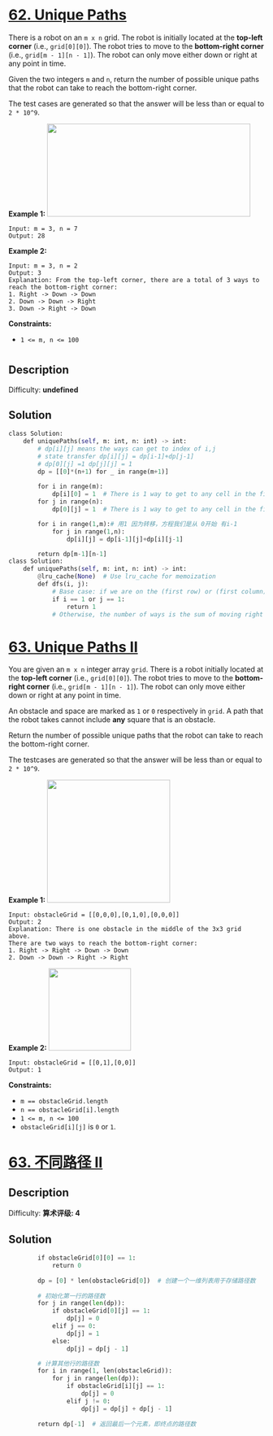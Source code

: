 # [62. Unique Paths](https://leetcode.com/problems/unique-paths/description/)

There is a robot on an `m x n` grid. The robot is initially located at the **top-left corner**  (i.e., `grid[0][0]`). The robot tries to move to the **bottom-right corner**  (i.e., `grid[m - 1][n - 1]`). The robot can only move either down or right at any point in time.

Given the two integers `m` and `n`, return the number of possible unique paths that the robot can take to reach the bottom-right corner.

The test cases are generated so that the answer will be less than or equal to `2 * 10^9`.

**Example 1:** 
<img src="https://assets.leetcode.com/uploads/2018/10/22/robot_maze.png" style="width: 400px; height: 183px;">

```
Input: m = 3, n = 7
Output: 28
```

**Example 2:** 

```
Input: m = 3, n = 2
Output: 3
Explanation: From the top-left corner, there are a total of 3 ways to reach the bottom-right corner:
1. Right -> Down -> Down
2. Down -> Down -> Right
3. Down -> Right -> Down
```

**Constraints:** 

- `1 <= m, n <= 100`



# [](https://leetcode.cn/problems/unique-paths/description/)

## Description

Difficulty: **undefined**


## Solution


```py
class Solution:
    def uniquePaths(self, m: int, n: int) -> int:
        # dp[i][j] means the ways can get to index of i,j
        # state transfer dp[i][j] = dp[i-1]+dp[j-1]
        # dp[0][j] =1 dp[j][j] = 1
        dp = [[0]*(n+1) for _ in range(m+1)]
        
        for i in range(m):
            dp[i][0] = 1  # There is 1 way to get to any cell in the first column
        for j in range(n):
            dp[0][j] = 1  # There is 1 way to get to any cell in the first row

        for i in range(1,m):# 用1 因为转移，方程我们是从 0开始 有i-1
            for j in range(1,n):
                dp[i][j] = dp[i-1][j]+dp[i][j-1]

        return dp[m-1][n-1]
class Solution:
    def uniquePaths(self, m: int, n: int) -> int:
        @lru_cache(None)  # Use lru_cache for memoization
        def dfs(i, j):
            # Base case: if we are on the (first row) or (first column), there's only one way to get to the destination.
            if i == 1 or j == 1:
                return 1
            # Otherwise, the number of ways is the sum of moving right or moving down
```


# [63. Unique Paths II](https://leetcode.com/problems/unique-paths-ii/description/)

You are given an `m x n` integer array `grid`. There is a robot initially located at the <b>top-left corner</b> (i.e., `grid[0][0]`). The robot tries to move to the **bottom-right corner**  (i.e., `grid[m - 1][n - 1]`). The robot can only move either down or right at any point in time.

An obstacle and space are marked as `1` or `0` respectively in `grid`. A path that the robot takes cannot include **any**  square that is an obstacle.

Return the number of possible unique paths that the robot can take to reach the bottom-right corner.

The testcases are generated so that the answer will be less than or equal to `2 * 10^9`.

**Example 1:** 
<img alt="" src="https://assets.leetcode.com/uploads/2020/11/04/robot1.jpg" style="width: 242px; height: 242px;">

```
Input: obstacleGrid = [[0,0,0],[0,1,0],[0,0,0]]
Output: 2
Explanation: There is one obstacle in the middle of the 3x3 grid above.
There are two ways to reach the bottom-right corner:
1. Right -> Right -> Down -> Down
2. Down -> Down -> Right -> Right
```

**Example 2:** 
<img alt="" src="https://assets.leetcode.com/uploads/2020/11/04/robot2.jpg" style="width: 162px; height: 162px;">

```
Input: obstacleGrid = [[0,1],[0,0]]
Output: 1
```

**Constraints:** 

- `m == obstacleGrid.length`
- `n == obstacleGrid[i].length`
- `1 <= m, n <= 100`
- `obstacleGrid[i][j]` is `0` or `1`.

# [63\. 不同路径 II](https://leetcode.cn/problems/unique-paths-ii/)

## Description

Difficulty: **算术评级: 4**


## Solution



```py
        if obstacleGrid[0][0] == 1:
            return 0
        
        dp = [0] * len(obstacleGrid[0])  # 创建一个一维列表用于存储路径数
        
        # 初始化第一行的路径数
        for j in range(len(dp)):
            if obstacleGrid[0][j] == 1:
                dp[j] = 0
            elif j == 0:
                dp[j] = 1
            else:
                dp[j] = dp[j - 1]

        # 计算其他行的路径数
        for i in range(1, len(obstacleGrid)):
            for j in range(len(dp)):
                if obstacleGrid[i][j] == 1:
                    dp[j] = 0
                elif j != 0:
                    dp[j] = dp[j] + dp[j - 1]
        
        return dp[-1]  # 返回最后一个元素，即终点的路径数

```